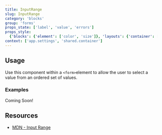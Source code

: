 ```yaml
---
title: InputRange
slug: InputRange
category: 'blocks'
group: 'forms'
props_state: ['label', 'value', 'errors']
props_style:
  {'blocks': {'element': ['color', 'size']}, 'layouts': {'container': ['container', 'size']}}
context: ['app.settings', 'shared.container']
---
```


## Usage

Use this component within a `<form>`element to allow the user to select a value from an ordered set of values.

### Examples

<p class="feedback bare emoji:default">Coming Soon!</p>

## Resources

- [MDN - Input Range](https://developer.mozilla.org/en-US/docs/Web/HTML/Element/input/range)
